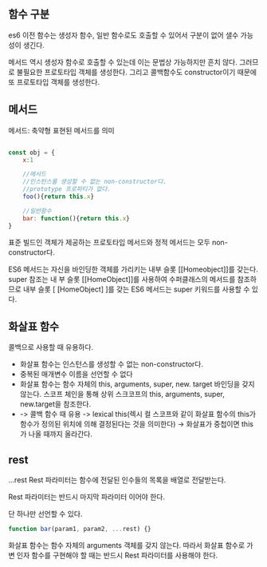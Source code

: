 ## 함수 구분

es6 이전 함수는 생성자 함수, 일반 함수로도 호출할 수 있어서 구분이 없어 샐수 가능성이 생긴다.

메서드 역시 생성자 함수로 호출할 수 있는데 이는 문법상 가능하지만 흔치 않다. 그러므로 불필요한 프로토타입 객체를 생성한다. 그리고 콜백함수도 constructor이기 때문에 또 프로토타입 객체를 생성한다.

## 메서드

메서드: 축약형 표현된 메서드를 의미

```js

const obj = {
    x:1

    //메서드
    //인스턴스를 생성할 수 없는 non-constructor다.
    //prototype 프로퍼티가 없다.
    foo(){return this.x}

    //일반함수
    bar: function(){return this.x}
}
```

표준 빌드인 객체가 제공하는 프로토타입 메서드와 정적 메서드는 모두 non-constructor다.

ES6 메서드는 자신을 바인딩한 객체를 가리키는 내부 슬롯 [[Homeobject]]를 갖는다. super 참조는 내
부 슬롯 [[HomeObject]]를 사용하여 수퍼클래스의 메서드를 참조하므로 내부 슬롯 [ [HomeObject] ]를 갖는
ES6 메서드는 super 키워드를 사용할 수 있다.

## 화살표 함수

콜백으로 사용할 때 유용하다.

- 화살표 함수는 인스턴스를 생성할 수 없는 non-constructor다.
- 중복된 매개변수 이름을 선언할 수 없다
- 화살표 함수는 함수 자체의 this, arguments, super, new. target 바인딩을 갖지 않는다. 스코프 체인을 통해 상위 스크코프의 this, arguments, super, new.target을 참조한다.
- -> 콜백 함수 때 유용 -> lexical this(렉시 컬 스코프와 같이 화살표 함수의 this가 함수가 정의된 위치에 의해 결정된다는 것을 의미한다) -> 화살표가 중첩이면 this가 나올 때까지 올라간다.

## rest

...rest
Rest 파라미터는 함수에 전달된 인수들의 목록을 배열로 전달받는다.

Rest 파라미터는 반드시 마지막 파라미터 이어야 한다.

단 하나만 선언할 수 있다.

```js
function bar(param1, param2, ...rest) {}
```

화살표 함수는 함수 자체의 arguments 객체를 갖지 않는다. 따라서 화살표 함수로 가변 인자 함수를 구현해야 할 때는 반드시 Rest 파라미터를 사용해야 한다.

